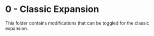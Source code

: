 # 0 - Classic Expansion

This folder contains modifications that can be toggled for the classic expansion.
